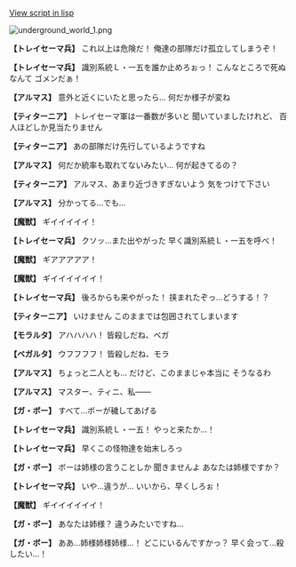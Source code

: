 [View script in lisp](../scripts/100903031.txt)

![underground_world_1.png](../images/backgrounds/underground_world_1.png)

**【トレイセーマ兵】**
これ以上は危険だ！
俺達の部隊だけ孤立してしまうぞ！

**【トレイセーマ兵】**
識別系統Ｌ・一五を誰か止めろぉっ！
こんなところで死ぬなんて
ゴメンだぁ！

**【アルマス】**
意外と近くにいたと思ったら…
何だか様子が変ね

**【ティターニア】**
トレイセーマ軍は一番数が多いと
聞いていましたけれど、
百人ほどしか見当たりません

**【ティターニア】**
あの部隊だけ先行しているようですね

**【アルマス】**
何だか統率も取れてないみたい…
何が起きてるの？

**【ティターニア】**
アルマス、あまり近づきすぎないよう
気をつけて下さい

**【アルマス】**
分かってる…でも…

**【魔獣】**
ギイイイイイ！

**【トレイセーマ兵】**
クソッ…また出やがった
早く識別系統Ｌ・一五を呼べ！

**【魔獣】**
ギアアアアア！

**【魔獣】**
ギイイイイイイ！

**【トレイセーマ兵】**
後ろからも来やがった！
挟まれたぞっ…どうする！？

**【ティターニア】**
いけません
このままでは包囲されてしまいます

**【モラルタ】**
アハハハハ！
皆殺しだね、ベガ

**【ベガルタ】**
ウフフフフ！
皆殺しだね、モラ

**【アルマス】**
ちょっと二人とも…
だけど、このままじゃ本当に
そうなるわ

**【アルマス】**
マスター、ティニ、私――

**【ガ・ボー】**
すべて…ボーが穢してあげる

**【トレイセーマ兵】**
識別系統Ｌ・一五！
やっと来たか…！

**【トレイセーマ兵】**
早くこの怪物達を始末しろっ

**【ガ・ボー】**
ボーは姉様の言うことしか
聞きませんよ
あなたは姉様ですか？

**【トレイセーマ兵】**
いや…違うが…
いいから、早くしろぉ！

**【魔獣】**
ギイイイイイイ！

**【ガ・ボー】**
あなたは姉様？
違うみたいですね…

**【ガ・ボー】**
ああ…姉様姉様姉様…！
どこにいるんですかっ？
早く会って…殺したい…！